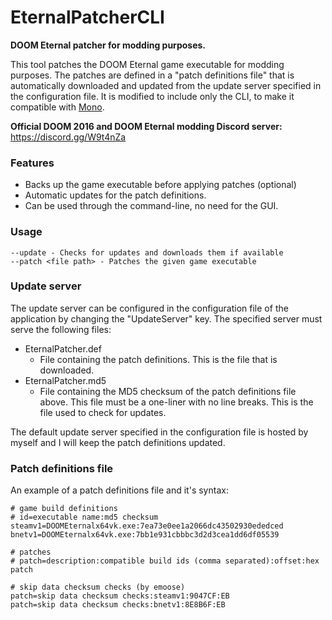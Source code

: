 # EternalPatcherCLI


**DOOM Eternal patcher for modding purposes.**

This tool patches the DOOM Eternal game executable for modding purposes. The patches are defined in a "patch definitions file" that is automatically downloaded and updated from the update server specified in the configuration file. It is modified to include only the CLI, to make it compatible with [Mono](https://www.mono-project.com "Mono Project").

**Official DOOM 2016 and DOOM Eternal modding Discord server:** https://discord.gg/W9t4nZa

### Features

 - Backs up the game executable before applying patches (optional)
 - Automatic updates for the patch definitions.
 - Can be used through the command-line, no need for the GUI.

### Usage

```
--update - Checks for updates and downloads them if available
--patch <file path> - Patches the given game executable
```

### Update server

The update server can be configured in the configuration file of the application by changing the "UpdateServer" key. The specified server must serve the following files:

 - EternalPatcher.def
   - File containing the patch definitions. This is the file that is downloaded.
 - EternalPatcher.md5
   - File containing the MD5 checksum of the patch definitions file above. This file must be a one-liner with no line breaks. This is the file used to check for updates.
   
The default update server specified in the configuration file is hosted by myself and I will keep the patch definitions updated.

### Patch definitions file

An example of a patch definitions file and it's syntax:

```
# game build definitions
# id=executable name:md5 checksum
steamv1=DOOMEternalx64vk.exe:7ea73e0ee1a2066dc43502930ededced
bnetv1=DOOMEternalx64vk.exe:7bb1e931cbbbc3d2d3cea1dd6df05539

# patches
# patch=description:compatible build ids (comma separated):offset:hex patch

# skip data checksum checks (by emoose)
patch=skip data checksum checks:steamv1:9047CF:EB
patch=skip data checksum checks:bnetv1:8E8B6F:EB
```
